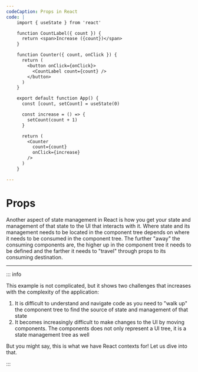 ```yaml
---
codeCaption: Props in React
code: |
    import { useState } from 'react'

    function CountLabel({ count }) {
      return <span>Increase ({count})</span>
    }

    function Counter({ count, onClick }) {
      return (
        <button onClick={onClick}>
          <CountLabel count={count} />
        </button>
      )
    }

    export default function App() {
      const [count, setCount] = useState(0)

      const increase = () => {
        setCount(count + 1)
      }

      return (
        <Counter
          count={count}
          onClick={increase}
        />
      )
    }

---
```


# Props

Another aspect of state management in React is how you get your state and management of that state to the UI that interacts with it. Where state and its management needs to be located in the component tree depends on where it needs to be consumed in the component tree. The further "away" the consuming components are, the higher up in the component tree it needs to be defined and the farther it needs to "travel" through props to its consuming destination.

<hr />

::: info

This example is not complicated, but it shows two challenges that increases with the complexity of the application:

1. It is difficult to understand and navigate code as you need to "walk up" the component tree to find the source of state and management of that state
2. It becomes increasingly difficult to make changes to the UI by moving components. The components does not only represent a UI tree, it is a state management tree as well

But you might say, this is what we have React contexts for! Let us dive into that.

:::

<ClientOnly>
  <Playground />
</ClientOnly>

